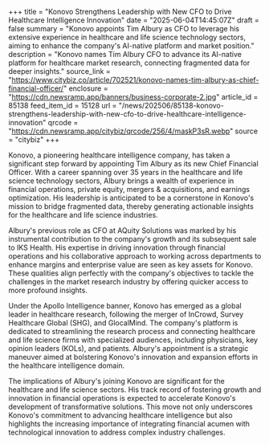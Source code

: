 +++
title = "Konovo Strengthens Leadership with New CFO to Drive Healthcare Intelligence Innovation"
date = "2025-06-04T14:45:07Z"
draft = false
summary = "Konovo appoints Tim Albury as CFO to leverage his extensive experience in healthcare and life science technology sectors, aiming to enhance the company's AI-native platform and market position."
description = "Konovo names Tim Albury CFO to advance its AI-native platform for healthcare market research, connecting fragmented data for deeper insights."
source_link = "https://www.citybiz.co/article/702521/konovo-names-tim-albury-as-chief-financial-officer/"
enclosure = "https://cdn.newsramp.app/banners/business-corporate-2.jpg"
article_id = 85138
feed_item_id = 15128
url = "/news/202506/85138-konovo-strengthens-leadership-with-new-cfo-to-drive-healthcare-intelligence-innovation"
qrcode = "https://cdn.newsramp.app/citybiz/qrcode/256/4/maskP3sR.webp"
source = "citybiz"
+++

<p>Konovo, a pioneering healthcare intelligence company, has taken a significant step forward by appointing Tim Albury as its new Chief Financial Officer. With a career spanning over 35 years in the healthcare and life science technology sectors, Albury brings a wealth of experience in financial operations, private equity, mergers & acquisitions, and earnings optimization. His leadership is anticipated to be a cornerstone in Konovo's mission to bridge fragmented data, thereby generating actionable insights for the healthcare and life science industries.</p><p>Albury's previous role as CFO at AQuity Solutions was marked by his instrumental contribution to the company's growth and its subsequent sale to IKS Health. His expertise in driving innovation through financial operations and his collaborative approach to working across departments to enhance margins and enterprise value are seen as key assets for Konovo. These qualities align perfectly with the company's objectives to tackle the challenges in the market research industry by offering quicker access to more profound insights.</p><p>Under the Apollo Intelligence banner, Konovo has emerged as a global leader in healthcare research, following the merger of InCrowd, Survey Healthcare Global (SHG), and GlocalMind. The company's platform is dedicated to streamlining the research process and connecting healthcare and life science firms with specialized audiences, including physicians, key opinion leaders (KOLs), and patients. Albury's appointment is a strategic maneuver aimed at bolstering Konovo's innovation and expansion efforts in the healthcare intelligence domain.</p><p>The implications of Albury's joining Konovo are significant for the healthcare and life science sectors. His track record of fostering growth and innovation in financial operations is expected to accelerate Konovo's development of transformative solutions. This move not only underscores Konovo's commitment to advancing healthcare intelligence but also highlights the increasing importance of integrating financial acumen with technological innovation to address complex industry challenges.</p>